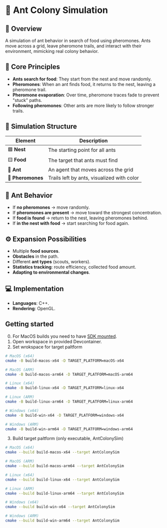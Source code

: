 # 🐜 Ant Colony Simulation

## 📌 Overview

A simulation of ant behavior in search of food using pheromones. Ants move across a grid, leave pheromone trails, and interact with their environment, mimicking real colony behavior.

## 🔁 Core Principles

- **Ants search for food**: They start from the nest and move randomly.
- **Pheromones**: When an ant finds food, it returns to the nest, leaving a pheromone trail.
- **Pheromone evaporation**: Over time, pheromone traces fade to prevent "stuck" paths.
- **Following pheromones**: Other ants are more likely to follow stronger trails.

## 🧱 Simulation Structure

| Element    | Description |
|------------|------------|
| 🟩 **Nest** | The starting point for all ants |
| 🟨 **Food** | The target that ants must find |
| 🐜 **Ant** | An agent that moves across the grid |
| 🔵 **Pheromones** | Trails left by ants, visualized with color |

## 🧠 Ant Behavior

- If **no pheromones** → move randomly.
- If **pheromones are present** → move toward the strongest concentration.
- If **food is found** → return to the nest, leaving pheromones behind.
- If **in the nest with food** → start searching for food again.

## ⚙️ Expansion Possibilities

- Multiple **food sources**.
- **Obstacles** in the path.
- Different **ant types** (scouts, workers).
- **Statistics tracking**: route efficiency, collected food amount.
- **Adapting to environmental changes**.

## 💻 Implementation

- **Languages**: C++.
- **Rendering**: OpenGL.

## Getting started

0. For MacOS builds you need to have [SDK mounted](./documentation/build-for-macos.md#mount-sdk-to-workspace).
1. Open workspace in provided Devcontainer.
2. Set wrokspace for target paltform

```sh
# MacOS (x64)
cmake -B build-macos-x64 -D TARGET_PLATFORM=macOS-x64

# MacOS (ARM)
cmake -B build-macos-arm64 -D TARGET_PLATFORM=macOS-arm64

# Linux (x64)
cmake -B build-linux-x64 -D TARGET_PLATFORM=linux-x64

# Linux (ARM)
cmake -B build-linux-arm64 -D TARGET_PLATFORM=linux-arm64

# Windows (x64)
cmake -B build-win-x64 -D TARGET_PLATFORM=windows-x64

# Windows (ARM)
cmake -B build-win-arm64 -D TARGET_PLATFORM=windows-arm64
```

3. Build target paltform (only executable, AntColonySim)

```sh
# MacOS (x64)
cmake --build build-macos-x64 --target AntColonySim

# MacOS (ARM)
cmake --build build-macos-arm64 --target AntColonySim

# Linux (x64)
cmake --build build-linux-x64 --target AntColonySim

# Linux (ARM)
cmake --build build-linux-arm64 --target AntColonySim

# Windows (x64)
cmake --build build-win-x64 --target AntColonySim

# Windows (ARM)
cmake --build build-win-arm64 --target AntColonySim
```